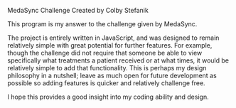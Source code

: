 MedaSync Challenge
Created by Colby Stefanik

This program is my answer to the challenge given by MedaSync.

The project is entirely written in JavaScript, and was designed to remain relatively simple with great potential for further features. For example, though the challenge did not require that someone be able to view specifically what treatments a patient received or at what times, it would be relatively simple to add that functionality. This is perhaps my design philosophy in a nutshell; leave as much open for future development as possible so adding features is quicker and relatively challenge free.

I hope this provides a good insight into my coding ability and design.
